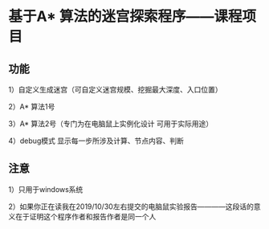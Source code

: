 # 基于A* 算法的迷宫探索程序——课程项目



## 功能

1）自定义生成迷宫（可自定义迷宫规模、挖掘最大深度、入口位置）

2）A* 算法1号

3）A* 算法2号（专门为在电脑鼠上实例化设计 可用于实际用途）

4）debug模式 显示每一步所涉及计算、节点内容、判断

## 注意

1）只用于windows系统

2）如果你正在读我在2019/10/30左右提交的电脑鼠实验报告————这段话的意义在于证明这个程序作者和报告作者是同一个人
